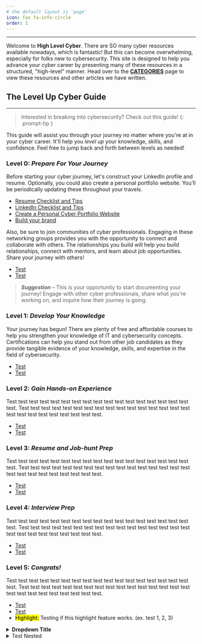 ```yaml
---
# the default layout is 'page'
icon: fas fa-info-circle
order: 1
---
```


---

Welcome to **High Level Cyber**. There are SO many cyber resources available nowadays, which is fantastic! But this can become overwhelming, especially for folks new to cybersecurity. This site is designed to help you advance your cyber career by presenting many of these resources in a structured, "high-level" manner. Head over to the **[CATEGORIES](https://highlevelcyber.github.io/categories)** page to view these resources and other articles we have written. 

## The **Level Up Cyber** Guide
---

> Interested in breaking into cybersecurity? Check out this guide!
{: .prompt-tip }

This guide will assist you through your journey no matter where you're at in your cyber career. It'll help you *level up* your knowledge, skills, and confidence. Feel free to jump back and forth between levels as needed!

### **Level 0**: *Prepare For Your Journey*

Before starting your cyber journey, let's construct your LinkedIn profile and resume. Optionally, you could also create a personal portfolio website. You’ll be periodically updating these throughout your travels. 
* [Resume Checklist and Tips](https://google.com)
* [LinkedIn Checklist and Tips](https://google.com)
* [Create a Personal Cyber Portfolio Website](https://google.com)
* [Build your brand](https://google.com)

Also, be sure to join communities of cyber professionals. Engaging in these networking groups provides you with the opportunity to connect and collaborate with others. The relationships you build will help you build relationships, connect with mentors, and learn about job opportunities. Share your journey with others! 
* [Test](https://google.com)
* [Test](https://google.com)

> **_Suggestion_** – This is your opportunity to start documenting your journey! Engage with other cyber professionals, share what you're working on, and inquire how their journey is going. 

### **Level 1**: *Develop Your Knowledge*
Your journey has begun! There are plenty of free and affordable courses to help you strengthen your knowledge of IT and cybersecurity concepts. Certifications can help you stand out from other job candidates as they provide tangible evidence of your knowledge, skills, and expertise in the field of cybersecurity. 
* [Test](https://google.com)
* [Test](https://google.com)


### **Level 2**: *Gain Hands-on Experience*
Test test test test test test test test test test test test test test test test test test. Test test test test test test test test test test test test test test test test test test test test test test test test test.
* [Test](https://google.com)
* [Test](https://google.com)

### **Level 3**: *Resume and Job-hunt Prep*
Test test test test test test test test test test test test test test test test test test. Test test test test test test test test test test test test test test test test test test test test test test test test test.
* [Test](https://google.com)
* [Test](https://google.com)

### **Level 4**: *Interview Prep*
Test test test test test test test test test test test test test test test test test test. Test test test test test test test test test test test test test test test test test test test test test test test test test.
* [Test](https://google.com)
* [Test](https://google.com)

### **Level 5**: *Congrats!*
Test test test test test test test test test test test test test test test test test test. Test test test test test test test test test test test test test test test test test test test test test test test test test.
* [Test](https://google.com)
* [Test](https://google.com)
* <mark>Highlight:</mark> Testing if this highlight feature works. (ex. test 1, 2, 3)

<details> 
<summary><strong>Dropdown Title</strong></summary>
<img src="https://m.media-amazon.com/images/I/51WBUH+hZEL.jpg">
<img src="https://www.retropcstore.com/wp-content/uploads/2020/03/im1.png">
<h1>Test Heading!</h1>
  <p>Test sentence #1. Test sentence #2.<br> <br> Test sentence #3.</p>
</details>

<details>
  <summary>Test Nested</summary>
  <blockquote>
    <img src="https://www.retropcstore.com/wp-content/uploads/2020/03/im1.png">
    <h1>Test Heading!</h1>
    <p>Test sentence #1. Test sentence #2.<br> <br> Test sentence #3.</p>
    <a href="https://google.com">Go to Google.com</a>
  </blockquote>
</details>

